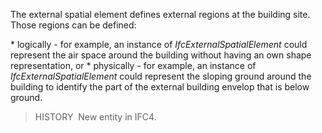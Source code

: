 The external spatial element defines external regions at the building site. Those regions can be defined:

\* logically - for example, an instance of _IfcExternalSpatialElement_ could represent the air space around the building without having an own shape representation, or
\* physically - for example, an instance of _IfcExternalSpatialElement_ could represent the sloping ground around the building to identify the part of the external building envelop that is below ground.

> HISTORY&nbsp; New entity in IFC4.
